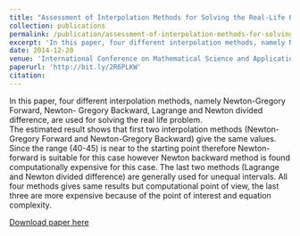 ```yaml
---
title: "Assessment of Interpolation Methods for Solving the Real-Life Problem"
collection: publications
permalink: /publication/assessment-of-interpolation-methods-for-solving-the-real-life-problem
excerpt: 'In this paper, four different interpolation methods, namely Newton-Gregory Forward, Newton-Gregory Backward, Lagrange and Newton Divided Difference, are used for solving the real life problem.'
date: 2014-12-20
venue: 'International Conference on Mathematical Science and Applications'
paperurl: 'http://bit.ly/2R6PLKW'
citation: 
---
```

In this paper, four different interpolation methods, namely Newton-Gregory Forward, Newton- Gregory Backward, Lagrange and Newton divided difference, are used for solving the real life problem. <br>
The estimated result shows that first two interpolation methods (Newton-Gregory Forward and Newton-Gregory Backward) give the same values. Since the range (40-45) is near to the starting point therefore Newton-forward is suitable for this case however Newton backward method is found computationally expensive for this case. The last two methods (Lagrange and Newton divided difference) are generally used for unequal intervals. All four methods gives same results but computational point of view, the last three are more expensive because of the point of interest and equation complexity.

[Download paper here](http://bit.ly/2R6PLKW)
